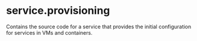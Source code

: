 # service.provisioning
Contains the source code for a service that provides the initial configuration for services in VMs and containers. 
